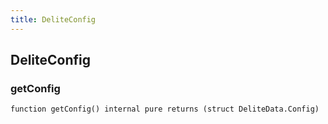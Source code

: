 ```yaml
---
title: DeliteConfig
---
```


## DeliteConfig

### getConfig

```solidity
function getConfig() internal pure returns (struct DeliteData.Config)
```
